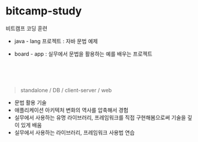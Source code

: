 # bitcamp-study
비트캠프 코딩 훈련

- java - lang 프로젝트 : 자바 문법 예제


- board - app : 실무에서 문법을 활용하는 예를 배우는 프로젝트
<br>
<br>
<br>

> standalone / DB / client-server / web
- 문법 활용 기술
- 애플리케이션 아키텍처 변화의 역사를 압축해서 경험
- 실무에서 사용하는 유명 라이브러리, 프레임워크를 직접 구현해봄으로써 기술을 깊이 있게 배움
- 실무에서 사용하는 라이브러리, 프레임워크 사용법 연습
